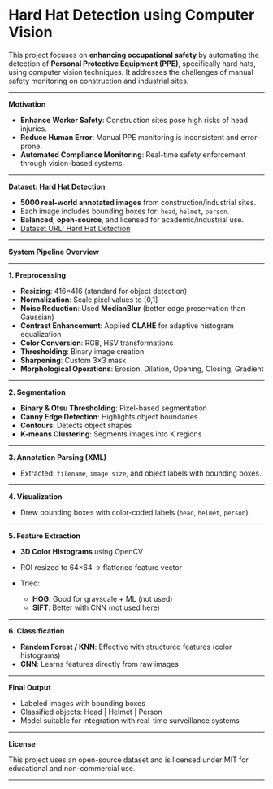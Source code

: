 # Hard Hat Detection using Computer Vision

This project focuses on **enhancing occupational safety** by automating the detection of **Personal Protective Equipment (PPE)**, specifically hard hats, using computer vision techniques. It addresses the challenges of manual safety monitoring on construction and industrial sites.

---

**Motivation**

* **Enhance Worker Safety**: Construction sites pose high risks of head injuries.
* **Reduce Human Error**: Manual PPE monitoring is inconsistent and error-prone.
* **Automated Compliance Monitoring**: Real-time safety enforcement through vision-based systems.

---

**Dataset: Hard Hat Detection**

* **5000 real-world annotated images** from construction/industrial sites.
* Each image includes bounding boxes for: `head`, `helmet`, `person`.
* **Balanced**, **open-source**, and licensed for academic/industrial use.
* [Dataset URL: Hard Hat Detection](#)

---

**System Pipeline Overview**

---

**1. Preprocessing**

* **Resizing**: 416×416 (standard for object detection)
* **Normalization**: Scale pixel values to \[0,1]
* **Noise Reduction**: Used **MedianBlur** (better edge preservation than Gaussian)
* **Contrast Enhancement**: Applied **CLAHE** for adaptive histogram equalization
* **Color Conversion**: RGB, HSV transformations
* **Thresholding**: Binary image creation
* **Sharpening**: Custom 3×3 mask
* **Morphological Operations**: Erosion, Dilation, Opening, Closing, Gradient

---

**2. Segmentation**

* **Binary & Otsu Thresholding**: Pixel-based segmentation
* **Canny Edge Detection**: Highlights object boundaries
* **Contours**: Detects object shapes
* **K-means Clustering**: Segments images into K regions

---

**3. Annotation Parsing (XML)**

* Extracted: `filename`, `image size`, and object labels with bounding boxes.

---

**4. Visualization**

* Drew bounding boxes with color-coded labels (`head`, `helmet`, `person`).

---

**5. Feature Extraction**

* **3D Color Histograms** using OpenCV
* ROI resized to 64×64 → flattened feature vector
* Tried:

  * **HOG**: Good for grayscale + ML (not used)
  * **SIFT**: Better with CNN (not used here)

---

**6. Classification**

* **Random Forest / KNN**: Effective with structured features (color histograms)
* **CNN**: Learns features directly from raw images

---

**Final Output**

* Labeled images with bounding boxes
* Classified objects: Head | Helmet | Person
* Model suitable for integration with real-time surveillance systems

---

**License**

This project uses an open-source dataset and is licensed under MIT for educational and non-commercial use.

---
